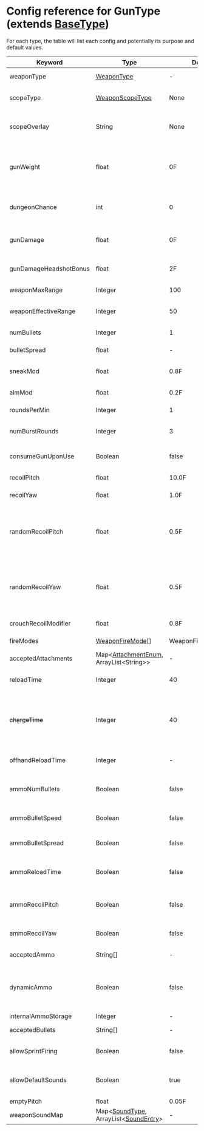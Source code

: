 # Config reference for GunType (extends [BaseType](BaseType.md))

For each type, the table will list each config and potentially its purpose and default values.

| Keyword                | Type                                                                   | Default             | Purpose                                                                                                                                 |
|------------------------|------------------------------------------------------------------------|---------------------|-----------------------------------------------------------------------------------------------------------------------------------------|
| weaponType             | [WeaponType](WeaponType.md)                                            | -                   | Used for default weapon animations.                                                                                                     |
| scopeType              | [WeaponScopeType](WeaponScopeType.md)                                  | None                | Scope for this weapon (or none, if undefined).                                                                                          |
| scopeOverlay           | String                                                                 | None                | Location of the scope overlay file. This file is retrieved from "textures/overlay/%s".                                                  |
| gunWeight              | float                                                                  | 0F                  | Gun weight (in KG), used for weighing the player down. (Ex: M4 Carbine is about 4.5KG, 1911 is 1.5KG, etc.)                             |
| dungeonChance          | int                                                                    | 0                   | Change for this item to be dropped or spawned as loot. (Disabled by default.)                                                           |
| gunDamage              | float                                                                  | 0F                  | Damage inflicted per bullet. Multiplied by the bullet damage value.                                                                     |
| gunDamageHeadshotBonus | float                                                                  | 2F                  | Damage inflicted is multiplied by this value.                                                                                           |
| weaponMaxRange         | Integer                                                                | 100                 | Maximum weapon block range.                                                                                                             |
| weaponEffectiveRange   | Integer                                                                | 50                  | Maximum weapon effectiveness block range.                                                                                               |
| numBullets             | Integer                                                                | 1                   | The number of bullets fired by each shot.                                                                                               |
| bulletSpread           | float                                                                  | -                   | The amount bullets spread out when fired.                                                                                               |
| sneakMod               | float                                                                  | 0.8F                | The modifier for bullet spread when sneaking.                                                                                           |
| aimMod                 | float                                                                  | 0.2F                | The modifier for bullet spread when aiming.                                                                                             |
| roundsPerMin           | Integer                                                                | 1                   | The fire rate of this weapon.                                                                                                           |
| numBurstRounds         | Integer                                                                | 3                   | The number of bullets to fire per burst in burst mode.                                                                                  |
| consumeGunUponUse      | Boolean                                                                | false               | If this weapon should be consumed upon use.                                                                                             |
| recoilPitch            | float                                                                  | 10.0F               | Base value for upwards view recoil.                                                                                                     |
| recoilYaw              | float                                                                  | 1.0F                | Base value for sideways view recoil.                                                                                                    |
| randomRecoilPitch      | float                                                                  | 0.5F                | Modifier for setting the maximum pitch divergence when randomizing recoil (Recoil 2 + rndRecoil 0.5 == 1.5-2.5 Recoil range)            |
| randomRecoilYaw        | float                                                                  | 0.5F                | Modifier for setting the maximum yaw divergence when randomizing recoil (Recoil 2 + rndRecoil 0.5 == 1.5-2.5 Recoil range)              |
| crouchRecoilModifier   | float                                                                  | 0.8F                | Modifier for reducing recoil if crouched.                                                                                               |
| fireModes              | [WeaponFireMode](WeaponFireMode.md)[]                                  | WeaponFireMode.SEMI | Available fire modes for this weapon.                                                                                                   |
| acceptedAttachments    | Map<[AttachmentEnum](AttachmentEnum.md), ArrayList\<String\>>          | -                   | Accepted attachments for this weapon.                                                                                                   |
| reloadTime             | Integer                                                                | 40                  | The time (in ticks) it takes to reload this weapon.                                                                                     |
| ~~chargeTime~~         | Integer                                                                | 40                  | The time (in ticks) it takes to charge this weapon.<br/>**Deprecated:** This field is a duplicate of `reloadTime`, and will be removed. |
| offhandReloadTime      | Integer                                                                | -                   | The time (in ticks) it takes to offhand reload this weapon.                                                                             |
| ammoNumBullets         | Boolean                                                                | false               | If the number of bullets should be determined by the loaded ammo.                                                                       |
| ammoBulletSpeed        | Boolean                                                                | false               | If the bullet speed should be determined by the loaded ammo.                                                                            |
| ammoBulletSpread       | Boolean                                                                | false               | If the bullet spread should be determined by the loaded ammo.                                                                           |
| ammoReloadTime         | Boolean                                                                | false               | If the bullet reload time should be determined by the loaded ammo.                                                                      |
| ammoRecoilPitch        | Boolean                                                                | false               | If the bullet recoil pitch should be determined by the loaded ammo.                                                                     |
| ammoRecoilYaw          | Boolean                                                                | false               | If the bullet recoil yaw should be determined by the loaded ammo.                                                                       |
| acceptedAmmo           | String[]                                                               | -                   | Accepted ammunition for this weapon.                                                                                                    |
| dynamicAmmo            | Boolean                                                                | false               | If true &amp;&amp; != null, ammo model will be set by ammo type used. Used built-in ammo model by default.                              |
| internalAmmoStorage    | Integer                                                                | -                   | -                                                                                                                                       |
| acceptedBullets        | String[]                                                               | -                   | Accepted bullets for this weapon.                                                                                                       |
| allowSprintFiring      | Boolean                                                                | false               | Whether this weapon permits firing while sprinting.                                                                                     |
| allowDefaultSounds     | Boolean                                                                | true                | Whether default Expansive Weaponry sounds should also be used for firing.                                                               |
| emptyPitch             | float                                                                  | 0.05F               | -                                                                                                                                       |
| weaponSoundMap         | Map<[SoundType](SoundEntry.md), ArrayList<[SoundEntry](SoundEntry.md)> | -                   | Map of weapon sounds.                                                                                                                   | 
